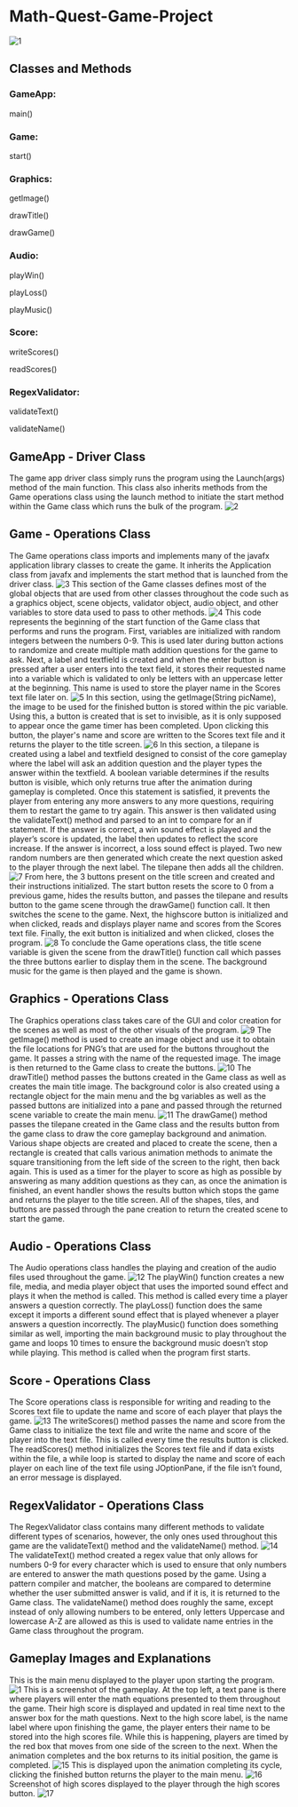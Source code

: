# Math-Quest-Game-Project
![1](https://github.com/Isiah-Z-Montalvo/Math-Quest-Game-Project/blob/main/1.png)

## Classes and Methods
### GameApp: 
main()
### Game: 
start()
### Graphics:
getImage()

drawTitle()

drawGame()
### Audio:
playWin()

playLoss()

playMusic()
### Score:
writeScores()

readScores()
### RegexValidator:
validateText()

validateName()

## GameApp - Driver Class
The game app driver class simply runs the program using the Launch(args) method of the main function. This class also inherits methods from the Game operations class using the launch method to initiate the start method within the Game class which runs the bulk of the program.
![2](https://github.com/Isiah-Z-Montalvo/Math-Quest-Game-Project/blob/main/2.png)

## Game - Operations Class
The Game operations class imports and implements many of the javafx application library classes to create the game. It inherits the Application class from javafx and implements the start method that is launched from the driver class. 
![3](https://github.com/Isiah-Z-Montalvo/Math-Quest-Game-Project/blob/main/3.png)
This section of the Game classes defines most of the global objects that are used from other classes throughout the code such as a graphics object, scene objects, validator object, audio object, and other variables to store data used to pass to other methods. 
![4](https://github.com/Isiah-Z-Montalvo/Math-Quest-Game-Project/blob/main/4.png)
This code represents the beginning of the start function of the Game class that performs and runs the program. First, variables are initialized with random integers between the numbers 0-9. This is used later during button actions to randomize and create multiple math addition questions for the game to ask. Next, a label and textfield is created and when the enter button is pressed after a user enters into the text field, it stores their requested name into a variable which is validated to only be letters with an uppercase letter at the beginning. This name is used to store the player name in the Scores text file later on. 
![5](https://github.com/Isiah-Z-Montalvo/Math-Quest-Game-Project/blob/main/5.png)
In this section, using the getImage(String picName), the image to be used for the finished button is stored within the pic variable. Using this, a button is created that is set to invisible, as it is only supposed to appear once the game timer has been completed. Upon clicking this button, the player's name and score are written to the Scores text file and it returns the player to the title screen.
![6](https://github.com/Isiah-Z-Montalvo/Math-Quest-Game-Project/blob/main/6.png)
In this section, a tilepane is created using a label and textfield designed to consist of the core gameplay where the label will ask an addition question and the player types the answer within the textfield. A boolean variable determines if the results button is visible, which only returns true after the animation during gameplay is completed. Once this statement is satisfied, it prevents the player from entering any more answers to any more questions, requiring them to restart the game to try again. This answer is then validated using the validateText() method and parsed to an int to compare for an if statement. If the answer is correct, a win sound effect is played and the player’s score is updated, the label then updates to reflect the score increase. If the answer is incorrect, a loss sound effect is played. Two new random numbers are then generated which create the next question asked to the player through the next label. The tilepane then adds all the children. 
![7](https://github.com/Isiah-Z-Montalvo/Math-Quest-Game-Project/blob/main/7.png)
From here, the 3 buttons present on the title screen and created and their instructions initialized. The start button resets the score to 0 from a previous game, hides the results button, and passes the tilepane and results button to the game scene through the drawGame() function call. It then switches the scene to the game. Next, the highscore button is initialized and when clicked, reads and displays player name and scores from the Scores text file. Finally, the exit button is initialized and when clicked, closes the program.
![8](https://github.com/Isiah-Z-Montalvo/Math-Quest-Game-Project/blob/main/8.png)
To conclude the Game operations class, the title scene variable is given the scene from the drawTitle() function call which passes the three buttons earlier to display them in the scene. The background music for the game is then played and the game is shown. 
## Graphics - Operations Class
The Graphics operations class takes care of the GUI and color creation for the scenes as well as most of the other visuals of the program. 
![9](https://github.com/Isiah-Z-Montalvo/Math-Quest-Game-Project/blob/main/9.png)
The getImage() method is used to create an image object and use it to obtain the file locations for PNG’s that are used for the buttons throughout the game. It passes a string with the name of the requested image. The image is then returned to the Game class to create the buttons. 
![10](https://github.com/Isiah-Z-Montalvo/Math-Quest-Game-Project/blob/main/10.png)
The drawTitle() method passes the buttons created in the Game class as well as creates the main title image. The background color is also created using a rectangle object for the main menu and the bg variables as well as the passed buttons are initialized into a pane and passed through the returned scene variable to create the main menu. 
![11](https://github.com/Isiah-Z-Montalvo/Math-Quest-Game-Project/blob/main/11.png)
The drawGame() method passes the tilepane created in the Game class and the results button from the game class to draw the core gameplay background and animation. Various shape objects are created and placed to create the scene, then a rectangle is created that calls various animation methods to animate the square transitioning from the left side of the screen to the right, then back again. This is used as a timer for the player to score as high as possible by answering as many addition questions as they can, as once the animation is finished, an event handler shows the results button which stops the game and returns the player to the title screen. All of the shapes, tiles, and buttons are passed through the pane creation to return the created scene to start the game. 
## Audio - Operations Class
The Audio operations class handles the playing and creation of the audio files used throughout the game. 
![12](https://github.com/Isiah-Z-Montalvo/Math-Quest-Game-Project/blob/main/12.png)
The playWin() function creates a new file, media, and media player object that uses the imported sound effect and plays it when the method is called. This method is called every time a player answers a question correctly. The playLoss() function does the same except it imports a different sound effect that is played whenever a player answers a question incorrectly. The playMusic() function does something similar as well, importing the main background music to play throughout the game and loops 10 times to ensure the background music doesn’t stop while playing. This method is called when the program first starts. 
## Score - Operations Class
The Score operations class is responsible for writing and reading to the Scores text file to update the name and score of each player that plays the game.
![13](https://github.com/Isiah-Z-Montalvo/Math-Quest-Game-Project/blob/main/13.png)
The writeScores() method passes the name and score from the Game class to initialize the text file and write the name and score of the player into the text file.  This is called every time the results button is clicked. The readScores() method initializes the Scores text file and if data exists within the file, a while loop is started to display the name and score of each player on each line of the text file using JOptionPane, if the file isn’t found, an error message is displayed. 
## RegexValidator - Operations Class
The RegexValidator class contains many different methods to validate different types of scenarios, however, the only ones used throughout this game are the validateText() method and the validateName() method.
![14](https://github.com/Isiah-Z-Montalvo/Math-Quest-Game-Project/blob/main/14.png)
The validateText() method created a regex value that only allows for numbers 0-9 for every character which is used to ensure that only numbers are entered to answer the math questions posed by the game. Using a pattern compiler and matcher, the booleans are compared to determine whether the user submitted answer is valid, and if it is, it is returned to the Game class. The validateName() method does roughly the same, except instead of only allowing numbers to be entered, only letters Uppercase and lowercase A-Z are allowed as this is used to validate name entries in the Game class throughout the program. 
## Gameplay Images and Explanations
This is the main menu displayed to the player upon starting the program.
![1](https://github.com/Isiah-Z-Montalvo/Math-Quest-Game-Project/blob/main/1.png)
This is a screenshot of the gameplay. At the top left, a text pane is there where players will enter the math equations presented to them throughout the game. Their high score is displayed and updated in real time next to the answer box for the math questions. Next to the high score label, is the name label where upon finishing the game, the player enters their name to be stored into the high scores file. While this is happening, players are timed by the red box that moves from one side of the screen to the next. When the animation completes and the box returns to its initial position, the game is completed.
![15](https://github.com/Isiah-Z-Montalvo/Math-Quest-Game-Project/blob/main/15.png)
This is displayed upon the animation completing its cycle, clicking the finished button returns the player to the main menu.
![16](https://github.com/Isiah-Z-Montalvo/Math-Quest-Game-Project/blob/main/16.png)
Screenshot of high scores displayed to the player through the high scores button.
![17](https://github.com/Isiah-Z-Montalvo/Math-Quest-Game-Project/blob/main/17.png)
